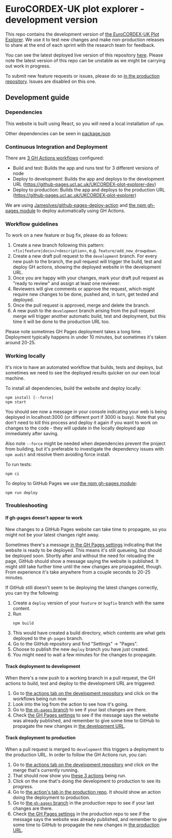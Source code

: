 # EuroCORDEX-UK plot explorer - development version

This repo contains the development version of [the EuroCORDEX-UK Plot Explorer](https://github.com/UCL/UKCORDEX-plot-explorer). We use it to test new changes and make non-production releases to share at the end of each sprint with the research team for feedback.

You can see the latest deployed live version of this repository [here](https://github-pages.ucl.ac.uk/UKCORDEX-plot-explorer-dev/). Please note the latest version of this repo can be unstable as we might be carrying out work in progress.

To submit new feature requests or issues, please do so [in the production repository](https://github.com/UCL/UKCORDEX-plot-explorer/issues/new). Issues are disabled on this one.

## Development guide

### Dependencies
This website is built using React, so you will need a local installation of `npm`.

Other dependencies can be seen in [package.json](./package.json#L6)

### Continuous Integration and Deployment

There are [3 GH Actions workflows](https://github.com/UCL/UKCORDEX-plot-explorer-dev/tree/development/.github/workflows) configured:
* Build and test: Builds the app and runs test for 3 different versions of node
* Deploy to development: Builds the app and deploys to the development URL (https://github-pages.ucl.ac.uk/UKCORDEX-plot-explorer-dev)
* Deploy to production: Builds the app and deploys to the production URL (https://github-pages.ucl.ac.uk/UKCORDEX-plot-explorer)

We are using [JamesIves/github-pages-deploy-action](https://github.com/JamesIves/github-pages-deploy-action) and [the npm gh-pages module](https://github.com/tschaub/gh-pages) to deploy automatically using GH Actions.

### Workflow guidelines
To work on a new feature or bug fix, please do as follows:
1. Create a new branch following this pattern: `<fix|feature|docs>/<description>`, e.g. `feature/add_new_drowpdown`.
2. Create a new draft pull request to the `development` branch. For every new push to the branch, the pull request will trigger the build, test and deploy GH actions, showing the deployed website in the development URL.
3. Once you are happy with your changes, mark your draft pull request as "ready to review" and assign at least one reviewer.
4. Reviewers will give comments or approve the request, which might require new changes to be done, pushed and, in turn, get tested and deployed.
5. Once the pull request is approved, merge and delete the branch.
6. A new push to the `development` branch arising from the pull request merge will trigger another automatic build, test and deployment, but this time it will be done to the production URL too.

Please note sometimes GH Pages deployment takes a long time. Deployment typically happens in under 10 minutes, but sometimes it's taken around 20-25.

### Working locally
It's nice to have an automated workflow that builds, tests and deploys, but sometimes we need to see the deployed results quicker on our own local machine.

To install all dependencies, build the website and deploy locally:
```
npm install [--force]
npm start
```

You should see now a message in your console indicating your web is being
deployed in localhost:3000 (or different port if 3000 is busy). Note that you don't need to kill this process and deploy it again if you want to work on changes to the code - they will update in the locally deployed app immediately after saving.

Also note `--force` might be needed when dependencies prevent the project from building, but it's preferable to investigate the dependency issues with `npm audit` and resolve them avoiding force install.

To run tests:
```
npm ci
```

To deploy to GitHub Pages we use [the npm gh-pages module](https://github.com/tschaub/gh-pages):
```
npm run deploy
```

### Troubleshooting
#### If gh-pages doesn't appear to work
New changes to a GitHub Pages website can take time to propagate, so you might not be your latest changes right away. 

Sometimes there's a message [in the GH Pages settings](https://github.com/UCL/UKCORDEX-plot-explorer-dev/settings/pages) indicating that the website is ready to be deployed. This means it's still queueing, but should be deployed soon. Shortly after and without the need for reloading the page, GitHub should show a message saying the website is published. It might still take further time until the new changes are propagated, though. From experience it's take anywhere from a couple seconds to 20-25 minutes.

If GitHub still doesn't seem to be deploying the latest changes correctly, you can try the following:
1. Create a `deploy` version of your `feature` or `bugfix` branch with the same content.
1. Run
    ```
    npm build 
    ```
1. This would have created a build directory, which contents are what gets deployed to the `gh-pages` branch.
1. Go to the GitHub repository and find "Settings" -> "Pages".
1. Choose to publish the new `deploy` branch you have just created.
1. You might need to wait a few minutes for the changes to propagate.

#### Track deployment to development
When there's a new push to a working branch in a pull request, the GH actions to build, test and deploy to the development URL are triggered:
1.  Go to [the actions tab on the development repository](https://github.com/UCL/UKCORDEX-plot-explorer-dev/actions) and click on the workflows being run now
2.  Look into the log from the action to see how it's going.
3.  Go to [the `gh-pages` branch](https://github.com/UCL/UKCORDEX-plot-explorer-dev/tree/gh-pages) to see if your last changes are there.
4.  Check [the GH Pages settings](https://github.com/UCL/UKCORDEX-plot-explorer-dev/settings/pages) to see if the message says the website was already published, and remember to give some time to GitHub to propagate the new changes in [the development URL](https://github-pages.ucl.ac.uk/UKCORDEX-plot-explorer-dev).

#### Track deployment to production
When a pull request is merged to `development` this triggers a deployment to the production URL. In order to follow the GH Actions run, you can:
1. Go to [the actions tab on the development repository](https://github.com/UCL/UKCORDEX-plot-explorer-dev/actions) and click on the merge that's currently running.
2. That should now show you [these 3 actions](./README.md#continuous-integration-and-deployment) being run. 
3. Click on the one that's doing the development to production to see its progress. 
4. Go to [the action's tab in the production repo](ttps://github.com/UCL/UKCORDEX-plot-explorer/actions). It should show an action doing the deployment to production.
5. Go to [the `gh-pages` branch](https://github.com/UCL/UKCORDEX-plot-explorer/tree/gh-pages) in the production repo to see if your last changes are there.
6. Check [the GH Pages settings](https://github.com/UCL/UKCORDEX-plot-explorer-dev/settings/pages) in the production repo to see if the message says the website was already published, and remember to give some time to GitHub to propagate the new changes in [the production URL](https://github-pages.ucl.ac.uk/UKCORDEX-plot-explorer-dev).
